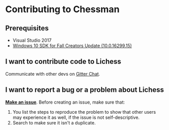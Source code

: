 # Contributing to Chessman

Prerequisites  
-------------

- Visual Studio 2017
- [Windows 10 SDK for Fall Creators Update (10.0.16299.15)](https://developer.microsoft.com/en-us/windows/downloads/windows-10-sdk)

I want to contribute code to Lichess
---------------------
Communicate with other devs on [Gitter Chat](https://gitter.im/ChessmanDev/Lobby).

I want to report a bug or a problem about Lichess
-------------
[__Make an issue__](https://github.com/novitchis/Chessman/issues/new). Before creating an issue, make sure that:

1. You list the steps to reproduce the problem to show that other users may experience it as well, if the issue is not self-descriptive.
2. Search to make sure it isn't a duplicate.